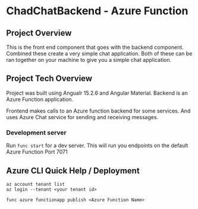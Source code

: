 # ChadChatBackend - Azure Function

## Project Overview

This is the front end component that goes with the backend component. Combined these create a very simple chat application. Both of these can be ran together on your machine to give you a simple chat application.

## Project Tech Overview

Project was built using Angualr 15.2.6 and Angular Material. Backend is an Azure Function application.

Frontend makes calls to an Azure function backend for some services. And uses Azure Chat service for sending and receiving messages.

### Development server

Run `func start` for a dev server. This will run you endpoints on the default Azure Function Port 7071

## Azure CLI Quick Help / Deployment

```
az account tenant list
az login --tenant <your tenant id>
```

```
func azure functionapp publish <Azure Function Name>
```
